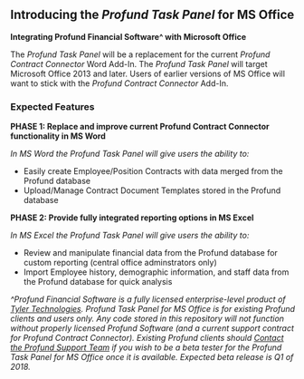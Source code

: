 ## Introducing the _Profund Task Panel_ for MS Office

**Integrating Profund Financial Software^ with Microsoft Office**

The _Profund Task Panel_ will be a replacement for the current _Profund Contract Connector_ Word Add-In. The _Profund Task Panel_ will target Microsoft Office 2013 and later. Users of earlier versions of MS Office will want to stick with the _Profund Contract Connector_ Add-In.

### Expected Features

**PHASE 1: Replace and improve current Profund Contract Connector functionality in MS Word**

_In MS Word the Profund Task Panel will give users the ability to:_
- Easily create Employee/Position Contracts with data merged from the Profund database
- Upload/Manage Contract Document Templates stored in the Profund database

**PHASE 2: Provide fully integrated reporting options in MS Excel**

_In MS Excel the Profund Task Panel will give users the ability to:_
- Review and manipulate financial data from the Profund database for custom reporting (central office adminstrators only)
- Import Employee history, demographic information, and staff data from the Profund database for quick analysis

_^Profund Financial Software is a fully licensed enterprise-level product of [Tyler Technologies](https://tylertech.com/). Profund Task Panel for MS Office is for existing Profund clients and users only. Any code stored in this repository will not function without properly licensed Profund Software (and a current support contract for Profund Contract Connector). Existing Profund clients should [Contact the Profund Support Team](https://www.tylertech.com/client-support/profund-support) if you wish to be a beta tester for the Profund Task Panel for MS Office once it is available. Expected beta release is Q1 of 2018._


